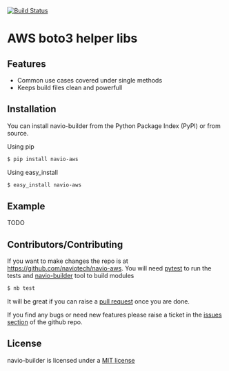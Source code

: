 [![Build Status](https://travis-ci.org/naviotech/navio-aws.png?branch=master)](https://travis-ci.org/naviotech/navio-aws)

AWS boto3 helper libs
=====================

## Features

* Common use cases covered under single methods
* Keeps build files clean and powerfull

## Installation


You can install navio-builder from the Python Package Index (PyPI) or from source.

Using pip

```bash
$ pip install navio-aws
```

Using easy_install

```bash
$ easy_install navio-aws
```

## Example


TODO


## Contributors/Contributing


If you want to make changes the repo is at https://github.com/naviotech/navio-aws. You will need [pytest](http://www.pytest.org) to run the tests and [navio-builder](https://github.com/naviotech/navio-aws) tool to build modules

```bash
$ nb test
```

It will be great if you can raise a [pull request](https://help.github.com/articles/using-pull-requests) once you are done.

If you find any bugs or need new features please raise a ticket in the [issues section](https://github.com/naviotech/navio-aws/issues) of the github repo.
    
## License

navio-builder is licensed under a [MIT license](http://opensource.org/licenses/MIT)
